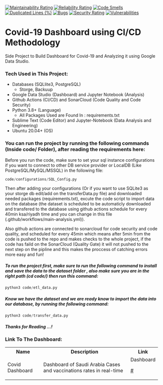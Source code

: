 [![Maintainability Rating](https://sonarcloud.io/api/project_badges/measure?project=pinocchioVirus_sideProject&metric=sqale_rating)](https://sonarcloud.io/dashboard?id=pinocchioVirus_sideProject)
[![Reliability Rating](https://sonarcloud.io/api/project_badges/measure?project=pinocchioVirus_sideProject&metric=reliability_rating)](https://sonarcloud.io/dashboard?id=pinocchioVirus_sideProject)
[![Code Smells](https://sonarcloud.io/api/project_badges/measure?project=pinocchioVirus_sideProject&metric=code_smells)](https://sonarcloud.io/dashboard?id=pinocchioVirus_sideProject)
[![Duplicated Lines (%)](https://sonarcloud.io/api/project_badges/measure?project=pinocchioVirus_sideProject&metric=duplicated_lines_density)](https://sonarcloud.io/dashboard?id=pinocchioVirus_sideProject)
[![Bugs](https://sonarcloud.io/api/project_badges/measure?project=pinocchioVirus_sideProject&metric=bugs)](https://sonarcloud.io/dashboard?id=pinocchioVirus_sideProject)
[![Security Rating](https://sonarcloud.io/api/project_badges/measure?project=pinocchioVirus_sideProject&metric=security_rating)](https://sonarcloud.io/dashboard?id=pinocchioVirus_sideProject)
[![Vulnerabilities](https://sonarcloud.io/api/project_badges/measure?project=pinocchioVirus_sideProject&metric=vulnerabilities)](https://sonarcloud.io/dashboard?id=pinocchioVirus_sideProject)

# Covid-19 Dashboard using CI/CD Methodology
Side Project to Build Dashboard for Covid-19 and Analyzing it using Google Data Studio.
### Tech Used in This Project:
- Databases (SQLlite3, PostgreSQL)
   - Storge, Backuup
- Google Data Studio (Dashboard) and Jupyter Notebook (Analysis)
- Github Actions (CI/CD) and SonarCloud (Code Quality and Code Security) 
- Python 3.8+ (Language)
   - All Packages Used are Found In : requirements.txt
- Sublime Text (Code Editor) and Jupyter-Notebook (Data Analysis and Engineering) 
- Ubuntu 20.04+ (OS)

### You can run the project by running the following commands (Inside code/ Folder), after reading the requirements here:
Before you run the code, make sure to set your sql instance configurations if you want to connect to other DB service provider or LocalDB (Like PostgreSQL/MySQL/MSSQL) in the following file:
```python
code/configurations/SQL_Config.py
``` 
Then after adding your configurations (Or if you want to use SQLite3 as your storge db edit/add on the transferData.py file) and downloaded needed packages (requirements.txt), excute the code script to import data on the database (the dataset is scheduled to be automaticly downloaded and transfered to the database using github actions schedule for every 40min ksa/riyadh time and you can change in this file (.github/workflows/main-analysis.yml)). 

Also github actions are connected to sonarcloud for code security and code quality, and scheduled for every 45min which means after 5min from the code is pushed to the repo and makes checks to the whole project, if the code has faild on the SonarCloud (Quality Gate) it will not pushed to the next step on the pipline and this makes the proccess of catching errors more easy and fun!

##### To run the project first, make sure to run the following command to install and save the data to the dataset folder , also make sure you are in the right path (cd code/) then run this command:
```python
python3 code/etl_data.py
```
##### Know we have the dataset and we are ready know to import the data into our database, by running the following command:
```python
python3 code/transfer_data.py
```
##### Thanks for Reading ...!

### Link To The Dashboard:
<table class="tg">
  <tr>
    <th class="tg-yw4l"><b>Name</b></th>
    <th class="tg-yw4l"><b>Description</b></th>
    <th class="tg-yw4l"><b>Link</b></th>
  </tr>
  
  <tr>
    <td class="tg-yw4l">Covid Dashboard</td>
    <td class="tg-yw4l">Dashboard of Saudi Arabia Cases and vaccinations rates in real-time</td>
    <td class="tg-yw4l">Dashboard<a href="#">
      <p>#</p>
    </a></td>
  </tr>
</table>
